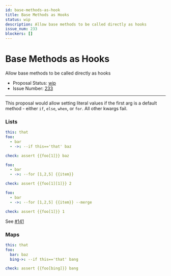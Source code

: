 ```yaml
---
id: base-methods-as-hook
title: Base Methods as Hooks
status: wip
description: Allow base methods to be called directly as hooks
issue_num: 233
blockers: []
---
```

[//]: # (--start-header--DO NOT MODIFY)

# Base Methods as Hooks

Allow base methods to be called directly as hooks

- Proposal Status: [wip](README.md#status)
- Issue Number: [233](https://github.com/sudoblockio/tackle/issue/233)
---
[//]: # (--end-header--start-body--MODIFY)

This proposal would allow setting literal values if the first arg is a default method - either `if`, `else`, `when`, or `for`. All other kwargs fail.


### Lists

```yaml
this: that
foo:
  - bar
  - ->: --if this=='that' baz

check: assert {{foo[1]}} baz
```

```yaml
foo:
  - bar
  - ->: --for [1,2,5] {{item}}

check: assert {{foo[1][1]}} 2
```

```yaml
foo:
  - bar
  - ->: --for [1,2,5] {{item}} --merge

check: assert {{foo[1]}} 1
```

See [#141](https://github.com/sudoblockio/tackle/issues/141)

### Maps

```yaml
this: that
foo:
  bar: baz  
  bing->: --if this=='that' bang  

check: assert {{foo[bing]}} bang
```
